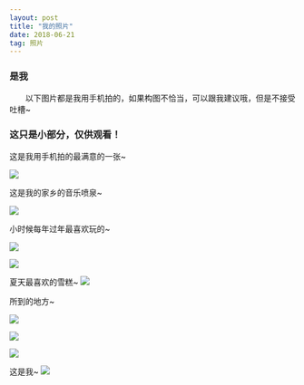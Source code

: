 ```yaml
---
layout: post
title: "我的照片"
date: 2018-06-21   
tag: 照片 
---
```


### 是我       

　　以下图片都是我用手机拍的，如果构图不恰当，可以跟我建议哦，但是不接受吐槽~

### 这只是小部分，仅供观看！

这是我用手机拍的最满意的一张~

![](/images/posts/jekyll/3.jpg)

这是我的家乡的音乐喷泉~

![](/images/posts/jekyll/5.jpg)

小时候每年过年最喜欢玩的~

![](/images/posts/jekyll/7.jpg)

![](/images/posts/jekyll/6.jpg)

夏天最喜欢的雪糕~
![](/images/posts/jekyll/8.jpg)

所到的地方~

![](/images/posts/jekyll/2.jpg)

![](/images/posts/jekyll/4.jpg)

![](/images/posts/jekyll/9.jpg)


这是我~
![](/images/posts/jekyll/1.jpg)
